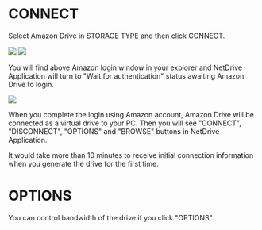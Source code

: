 
CONNECT
==================

Select Amazon Drive in STORAGE TYPE and then click CONNECT.


<img class="markdown" src="https://doc.bdrive.com/images/amazon_drive_config_1.jpg">


<img class="markdown" src="https://doc.bdrive.com/images/amazon_drive_config_2.jpg">


You will find above Amazon login window in your explorer and NetDrive Application will turn to "Wait for authentication" status awaiting Amazon Drive to login.


<img class="markdown" src="https://doc.bdrive.com/images/amazon_drive_config_3.jpg">


When you complete the login using Amazon account, Amazon Drive will be connected as a virtual drive to your PC.  Then you will see "CONNECT", "DISCONNECT", "OPTIONS" and "BROWSE" buttons in NetDrive Application.

It would take more than 10 minutes to receive initial connection information when you generate the drive for the first time.


OPTIONS
==================
You can control bandwidth of the drive if you click "OPTIONS".

